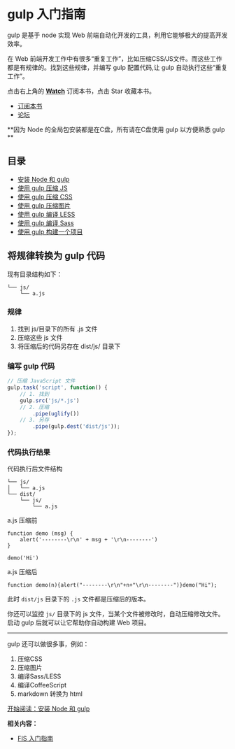 gulp 入门指南
===========

gulp 是基于 node 实现 Web 前端自动化开发的工具，利用它能够极大的提高开发效率。

在 Web 前端开发工作中有很多“重复工作”，比如压缩CSS/JS文件。而这些工作都是有规律的。找到这些规律，并编写 gulp 配置代码,让 gulp 自动执行这些“重复工作”。

点击右上角的 **[Watch](https://github.com/nimojs/gulp-book/subscription)** 订阅本书，点击 Star 收藏本书。

- [订阅本书](https://github.com/nimojs/gulp-book/issues/7)
- [论坛](https://github.com/nimojs/gulp-book/issues)

**因为 Node 的全局包安装都是在C盘，所有请在C盘使用 gulp 以方便熟悉 gulp **

## 目录

- [安装 Node 和 gulp](chapter1.md)
- [使用 gulp 压缩 JS](chapter2.md)
- [使用 gulp 压缩 CSS](chapter3.md)
- [使用 gulp 压缩图片](chapter4.md)
- [使用 gulp 编译 LESS](chapter5.md)
- [使用 gulp 编译 Sass](chapter6.md)
- [使用 gulp 构建一个项目](chapter7.md)




将规律转换为 gulp 代码
-------------------

现有目录结构如下：

```
└── js/
    └── a.js
```

### 规律

1. 找到 js/目录下的所有 .js 文件
2. 压缩这些 js 文件
3. 将压缩后的代码另存在 dist/js/ 目录下

### 编写 gulp 代码

```js
// 压缩 JavaScript 文件
gulp.task('script', function() {
    // 1. 找到
    gulp.src('js/*.js')
    // 2. 压缩
        .pipe(uglify())
    // 3. 另存
        .pipe(gulp.dest('dist/js'));
});
```

### 代码执行结果

代码执行后文件结构

```
└── js/
│   └── a.js
└── dist/
    └── js/
        └── a.js
```

a.js 压缩前
```
function demo (msg) {
    alert('--------\r\n' + msg + '\r\n--------')
}

demo('Hi')
```
a.js 压缩后
```
function demo(n){alert("--------\r\n"+n+"\r\n--------")}demo("Hi");
```

此时 `dist/js` 目录下的 `.js` 文件都是压缩后的版本。

你还可以监控 `js/` 目录下的 js 文件，当某个文件被修改时，自动压缩修改文件。启动 gulp 后就可以让它帮助你自动构建 Web 项目。

-----------------

gulp 还可以做很多事，例如：

1. 压缩CSS
2. 压缩图片
3. 编译Sass/LESS
4. 编译CoffeeScript
5. markdown 转换为 html

[开始阅读：安装 Node 和 gulp](chapter1.md)

**相关内容：**
- [FIS 入门指南](https://github.com/nimojs/fis-book)
